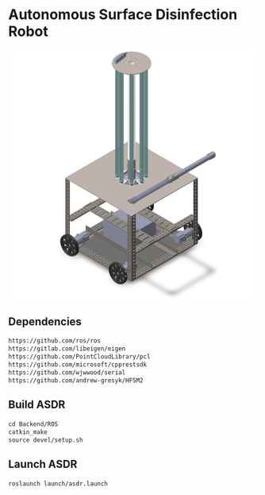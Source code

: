 # Autonomous Surface Disinfection Robot 

![ASDR](Documents/ASDR.png)

## Dependencies
```
https://github.com/ros/ros
https://gitlab.com/libeigen/eigen
https://github.com/PointCloudLibrary/pcl
https://github.com/microsoft/cpprestsdk
https://github.com/wjwwood/serial
https://github.com/andrew-gresyk/HFSM2
```

## Build ASDR
```
cd Backend/ROS
catkin_make
source devel/setup.sh
```

## Launch ASDR
```
roslaunch launch/asdr.launch
```
